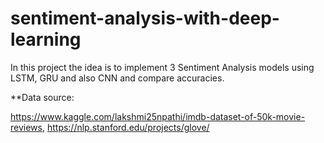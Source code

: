 # sentiment-analysis-with-deep-learning
In this project the idea is to implement 3 Sentiment Analysis models using LSTM, GRU and also CNN and compare accuracies.

**Data source:

https://www.kaggle.com/lakshmi25npathi/imdb-dataset-of-50k-movie-reviews,
https://nlp.stanford.edu/projects/glove/
